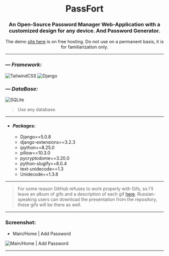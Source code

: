 <h1 align="center">PassFort</h1>
<h3 align="center">An Open-Source Password Manager Web-Application with a customized design for any device. And Password Generator.</h3>
<p align="center">The demo <a href="https://digiron4ik.pythonanywhere.com/">site here</a> is on free hosting. Do not use on a permanent basis, it is for familiarization only.</p>


---

### — _Framework:_
![TailwindCSS](https://img.shields.io/badge/tailwindcss-%2338B2AC.svg?style=for-the-badge&logo=tailwind-css&logoColor=white)
![Django](https://img.shields.io/badge/django-%23092E20.svg?style=for-the-badge&logo=django&logoColor=white)

### — _DataBase:_
![SQLite](https://img.shields.io/badge/sqlite-%2307405e.svg?style=for-the-badge&logo=sqlite&logoColor=white)

> Use any database.

---

- #### _Packages:_
    - Django==5.0.8
    - django-extensions==3.2.3
    - ipython==8.25.0
    - pillow==10.3.0
    - pycryptodome==3.20.0
    - python-slugify==8.0.4
    - text-unidecode==1.3
    - Unidecode==1.3.8

---

> For some reason GitHub refuses to work properly with Gifs, so I'll leave an album of gifs and a description of each gif [here](https://ibb.co/album/6YBfgQ "Album"). Russian-speaking users can download the presentation from the repository, these gifs will be there as well.

---

### Screenshot:
- Main/Home | Add Password
<img src="https://i.ibb.co/h2f0bvW/gif1.gif" alt="Main/Home | Add Password" border="0">

---
